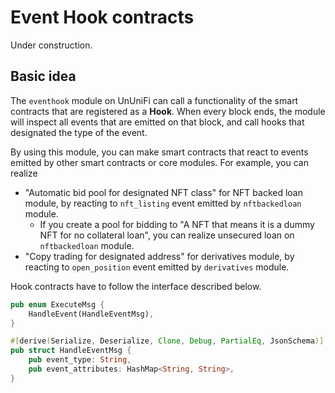 # Event Hook contracts

Under construction.

## Basic idea

The `eventhook` module on UnUniFi can call a functionality of the smart contracts that are registered as a **Hook**.
When every block ends, the module will inspect all events that are emitted on that block, and call hooks that designated the type of the event.

By using this module, you can make smart contracts that react to events emitted by other smart contracts or core modules.
For example, you can realize

- "Automatic bid pool for designated NFT class" for NFT backed loan module, by reacting to `nft_listing` event emitted by `nftbackedloan` module.
  - If you create a pool for bidding to "A NFT that means it is a dummy NFT for no collateral loan", you can realize unsecured loan on `nftbackedloan` module.
- "Copy trading for designated address" for derivatives module, by reacting to `open_position` event emitted by `derivatives` module.

Hook contracts have to follow the interface described below.

```rust
pub enum ExecuteMsg {
    HandleEvent(HandleEventMsg),
}

#[derive(Serialize, Deserialize, Clone, Debug, PartialEq, JsonSchema)]
pub struct HandleEventMsg {
    pub event_type: String,
    pub event_attributes: HashMap<String, String>,
}
```
